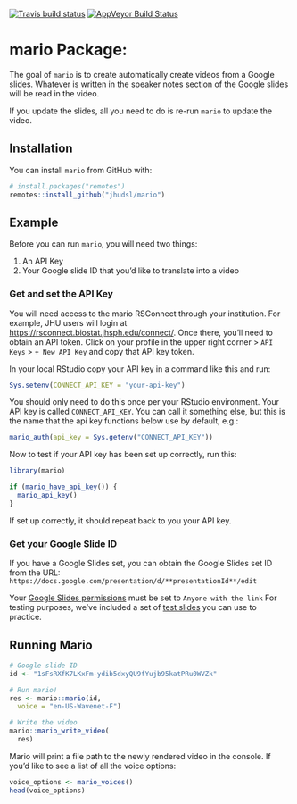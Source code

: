 
[![Travis build
status](https://travis-ci.com/jhudsl/mario.svg?branch=master)](https://travis-ci.com/jhudsl/mario)
[![AppVeyor Build
Status](https://ci.appveyor.com/api/projects/status/github/jhudsl/mario?branch=master&svg=true)](https://ci.appveyor.com/project/jhudsl/mario)
<!-- README.md is generated from README.Rmd. Please edit that file -->

# mario Package:

The goal of `mario` is to create automatically create videos from a
Google slides. Whatever is written in the speaker notes section of the
Google slides will be read in the video.

If you update the slides, all you need to do is re-run `mario` to update
the video.

## Installation

You can install `mario` from GitHub with:

``` r
# install.packages("remotes")
remotes::install_github("jhudsl/mario")
```

## Example

Before you can run `mario`, you will need two things:

1)  An API Key
2)  Your Google slide ID that you’d like to translate into a video

### Get and set the API Key

You will need access to the mario RSConnect through your institution.
For example, JHU users will login at
<https://rsconnect.biostat.jhsph.edu/connect/>. Once there, you’ll need
to obtain an API token. Click on your profile in the upper right corner
\> `API Keys` \> `+ New API Key` and copy that API key token.

In your local RStudio copy your API key in a command like this and run:

``` r
Sys.setenv(CONNECT_API_KEY = "your-api-key")
```

You should only need to do this once per your RStudio environment. Your
API key is called `CONNECT_API_KEY`. You can call it something else, but
this is the name that the api key functions below use by default, e.g.:

``` r
mario_auth(api_key = Sys.getenv("CONNECT_API_KEY"))
```

Now to test if your API key has been set up correctly, run this:

``` r
library(mario)

if (mario_have_api_key()) {
  mario_api_key()
}
```

If set up correctly, it should repeat back to you your API key.

### Get your Google Slide ID

If you have a Google Slides set, you can obtain the Google Slides set ID
from the URL:
`https://docs.google.com/presentation/d/**presentationId**/edit`

Your [Google Slides
permissions](https://artofpresentations.com/give-permissions-on-google-slides/)
must be set to `Anyone with the link` For testing purposes, we’ve
included a set of [test
slides](https://docs.google.com/presentation/d/1sFsRXfK7LKxFm-ydib5dxyQU9fYujb95katPRu0WVZk/edit#slide=id.p)
you can use to practice.

## Running Mario

``` r
# Google slide ID
id <- "1sFsRXfK7LKxFm-ydib5dxyQU9fYujb95katPRu0WVZk"

# Run mario!
res <- mario::mario(id,
  voice = "en-US-Wavenet-F")

# Write the video
mario::mario_write_video(
  res)
```

Mario will print a file path to the newly rendered video in the console.
If you’d like to see a list of all the voice options:

``` r
voice_options <- mario_voices()
head(voice_options)
```
